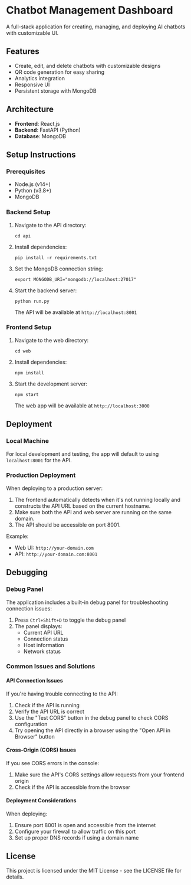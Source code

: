 # Chatbot Management Dashboard

A full-stack application for creating, managing, and deploying AI chatbots with customizable UI.

## Features

- Create, edit, and delete chatbots with customizable designs
- QR code generation for easy sharing
- Analytics integration
- Responsive UI
- Persistent storage with MongoDB

## Architecture

- **Frontend**: React.js
- **Backend**: FastAPI (Python)
- **Database**: MongoDB

## Setup Instructions

### Prerequisites

- Node.js (v14+)
- Python (v3.8+)
- MongoDB

### Backend Setup

1. Navigate to the API directory:
   ```
   cd api
   ```

2. Install dependencies:
   ```
   pip install -r requirements.txt
   ```

3. Set the MongoDB connection string:
   ```
   export MONGODB_URI="mongodb://localhost:27017"
   ```

4. Start the backend server:
   ```
   python run.py
   ```
   The API will be available at `http://localhost:8001`

### Frontend Setup

1. Navigate to the web directory:
   ```
   cd web
   ```

2. Install dependencies:
   ```
   npm install
   ```

3. Start the development server:
   ```
   npm start
   ```
   The web app will be available at `http://localhost:3000`

## Deployment

### Local Machine

For local development and testing, the app will default to using `localhost:8001` for the API.

### Production Deployment

When deploying to a production server:

1. The frontend automatically detects when it's not running locally and constructs the API URL based on the current hostname.
2. Make sure both the API and web server are running on the same domain.
3. The API should be accessible on port 8001.

Example:
- Web UI: `http://your-domain.com`
- API: `http://your-domain.com:8001`

## Debugging

### Debug Panel

The application includes a built-in debug panel for troubleshooting connection issues:

1. Press `Ctrl+Shift+D` to toggle the debug panel
2. The panel displays:
   - Current API URL
   - Connection status
   - Host information
   - Network status

### Common Issues and Solutions

#### API Connection Issues

If you're having trouble connecting to the API:

1. Check if the API is running
2. Verify the API URL is correct
3. Use the "Test CORS" button in the debug panel to check CORS configuration
4. Try opening the API directly in a browser using the "Open API in Browser" button

#### Cross-Origin (CORS) Issues

If you see CORS errors in the console:

1. Make sure the API's CORS settings allow requests from your frontend origin
2. Check if the API is accessible from the browser

#### Deployment Considerations

When deploying:

1. Ensure port 8001 is open and accessible from the internet
2. Configure your firewall to allow traffic on this port
3. Set up proper DNS records if using a domain name

## License

This project is licensed under the MIT License - see the LICENSE file for details. 